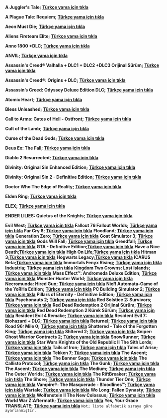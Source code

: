**A Juggler's Tale;** [**Türkçe yama için tıkla**](https://anotepad.com/notes/ky4ntxnd)

**A Plague Tale: Requiem;** [**Türkçe yama için tıkla**](https://sinnerclownceviri.com/threads/a-plague-tale-requiem-tuerkce-yama.2157/)

**Aeon Must Die;** [**Türkçe yama için tıkla**](https://anotepad.com/notes/fqsrra2k)

**Aliens Fireteam Elite;** [**Türkçe yama için tıkla**](https://anotepad.com/notes/ndqm7j52)

**Anno 1800 +DLC;** [**Türkçe yama için tıkla**](https://anotepad.com/notes/xrrse2wq)

**ANVIL;** [**Türkçe yama için tıkla**](https://anotepad.com/notes/7jtjmkbw)

**Assassin's Creed®️ Valhalla + DLC1 + DLC2 +DLC3 Orijinal Sürüm;** [**Türkçe yama için tıkla**](https://discord.com/channels/885595211806441482/885632196050812939/999026607232667769)

**Assassin's Creed®️: Origins + DLC;** [**Türkçe yama için tıkla**](https://discord.com/channels/885595211806441482/885632196050812939/999026607232667769)

**Assassin’s Creed: Odyssey Deluxe Edition DLC;** [**Türkçe yama için tıkla**](https://anotepad.com/notes/9y3akq6h)

**Atomic Heart;** [**Türkçe yama için tıkla**](https://discord.com/channels/885595211806441482/885632196050812939/999026607232667769)

**Bless Unleashed;** [**Türkçe yama için tıkla**](https://anotepad.com/notes/8qeqgdfk)

**Call to Arms: Gates of Hell - Ostfront;** [**Türkçe yama için tıkla**](https://anotepad.com/notes/s44my7wt)

**Cult of the Lamb;** [**Türkçe yama için tıkla**](https://discord.com/channels/885595211806441482/885632196050812939/999026607232667769)

**Curse of the Dead Gods;** [**Türkçe yama için tıkla**](https://anotepad.com/notes/mejy9jen)

**Deus Ex: The Fall;** [**Türkçe yama için tıkla**](https://sinnerclownceviri.com/threads/deus-ex-the-fall-tuerkce-yama-yayinlandi.699/)

**Diablo 2 Resurrected;** [**Türkçe yama için tıkla**](https://discord.com/channels/885595211806441482/885632196050812939/999026607232667769)

**Divinity: Original Sin Enhanced Edition;** [**Türkçe yama için tıkla**](https://anotepad.com/notes/6qeba8p3)

**Divinity: Original Sin 2 - Definitive Edition;** [**Türkçe yama için tıkla**](https://anotepad.com/notes/yngc4f8j)

**Doctor Who The Edge of Reality;** [**Türkçe yama için tıkla**](https://anotepad.com/notes/e6p7ejjp)

**Elden Ring;** [**Türkçe yama için tıkla**](https://discord.com/channels/885595211806441482/885632196050812939/999026607232667769)

**ELEX;** [**Türkçe yama için tıkla**](https://forum.donanimhaber.com/elex-translate-turkce-yama--151631346)

**ENDER LILIES: Quietus of the Knights;** [**Türkçe yama için tıkla**](https://forum.donanimhaber.com/ender-lilies-quietus-of-the-knights-translate-turkce-yama--151144000)

**Evil West;** [**Türkçe yama için tıkla**](https://discord.com/channels/885595211806441482/885632196050812939/999026607232667769)
**Fallout 76 Fallout Worlds;** [**Türkçe yama için tıkla**](https://discord.com/channels/885595211806441482/885632196050812939/999026607232667769)
**Far Cry 6;** [**Türkçe yama için tıkla**](https://sinnerclownceviri.com/konu/far-cry-6-dlcler-tuerkce-yama.2795/)
**Floodland;** [**Türkçe yama için tıkla**](https://sinnerclownceviri.com/threads/floodland-tuerkce-yama-swat.2272/)
**Generation Zero;** [**Türkçe yama için tıkla**](https://sinnerclownceviri.com/threads/generation-zero-tuerkce-yama-yayinlandi.2173/)
**Goat Simulator 3;** [**Türkçe yama için tıkla**](https://sinnerclownceviri.com/threads/goat-simulator-3-tuerkce-yama-swat.2267/)
**Gods Will Fall;** [**Türkçe yama için tıkla**](https://anotepad.com/notes/c496bije)
**Greedfall;** [**Türkçe yama için tıkla**](https://anotepad.com/notes/nydni7ct)
**GTA - Definitive Edition;**[**Türkçe yama için tıkla**](https://anotepad.com/notes/5c53cdfm)
**Have a Nice Death;**[**Türkçe yama için tıkla**](https://sinnerclownceviri.com/konu/have-a-nice-death-tuerkce-yama-swat.923/)
**High On Life;**[**Türkçe yama için tıkla**](https://discord.com/channels/885595211806441482/885632196050812939/999026607232667769)
**Hitman 3;**[**Türkçe yama için tıkla**](https://sinnerclownceviri.com/konu/hitman-3-v3-140-tuerkce-yama.2777/)
**Hogwarts Legacy;**[**Türkçe yama tıkla**](https://discord.com/channels/885595211806441482/885632196050812939/999026607232667769)
**ICARUS Beta;**[**Türkçe yama için tıkla**](https://anotepad.com/notes/5c53cdfm)
**Immortals Fenyx Rising;** [**Türkçe yama için tıkla**](https://discord.com/channels/885595211806441482/885632196050812939/999026607232667769)
**Industria;** [**Türkçe yama için tıkla**](https://anotepad.com/notes/6gid645x)
**Kingdom Two Crowns: Lost Islands;** [**Türkçe yama için tıkla**](https://sinnerclownceviri.com/threads/kingdom-two-crowns-norse-lands-tuerkce-yama-swat.1224/)
**Mass Effect™: Andromeda Deluxe Edition;** [**Türkçe yama için tıkla**](https://anotepad.com/notes/ms4xdt4w)
**Monster Hunter World;** [**Türkçe yama için tıkla**](https://anotepad.com/notes/pyb63jqy)
**Necromunda: Hired Gun;** [**Türkçe yama için tıkla**](https://anotepad.com/notes/b4j2g548)
**NieR Automata-Game of the YoRHa Edition;** [**Türkçe yama için tıkla**](https://forum.donanimhaber.com/nier-automata-game-of-the-yorha-edition-translate-turkce-yama--151442271)
**PC Building Simulator 2;** [**Türkçe yama için tıkla**](https://sinnerclownceviri.com/threads/pc-building-simulator-2-tuerkce-yama-swat.2141/)
**Pillars of Eternity - Definitive Edition;** [**Türkçe yama için tıkla**](https://discord.com/channels/885595211806441482/885632196050812939/999026607232667769)
**Psychonauts 2;** [**Türkçe yama için tıkla**](https://anotepad.com/notes/tcax8p6n)
**Red Solstice 2: Survivors;** [**Türkçe yama için tıkla**](https://anotepad.com/notes/wihtmrc4)
**Red Dead Redemption 2 Orijinal Sürüm;** [**Türkçe yama için tıkla**](https://discord.com/channels/885595211806441482/885632196050812939/999026607232667769)
**Red Dead Redemption 2 Kürek Sürüm;** [**Türkçe yama için tıkla**](https://anotepad.com/notes/pbkxm2h9)
**Resident Evil 4 Remake;**  [**Türkçe yama için tıkla**](https://forum.donanimhaber.com/resident-evil-4-remake-turkce-yama-sixth-sense-ceviri--155380714)
**Resident Evil 7: Biohazard  + DLC;**  [**Türkçe yama için tıkla**](https://anotepad.com/notes/nn8ayphi)
**Returnel;**  [**Türkçe yama için tıkla**](https://discord.com/channels/885595211806441482/885632196050812939/999026607232667769)
**Road 96: Mile 0;**  [**Türkçe yama için tıkla**](https://sinnerclownceviri.com/konu/road-96-mile-0-tuerkce-yama-swat.2896/)
**Shattered - Tale of the Forgotten King;**  [**Türkçe yama için tıkla**](https://dosya.co/y7v1uy36ihrn/Shattered_Tr.rar.html)
**Shltered 2;**  [**Türkçe yama için tıkla**](https://sinnerclownceviri.com/konu/sheltered-2-tuerkce-yama-swat.2800/)
**Sniper: Ghost Warrior Contracts 2;**  [**Türkçe yama için tıkla**](https://anotepad.com/notes/d7qygrk9)
**SnowRunner;**  [**Türkçe yama için tıkla**](https://sinnerclownceviri.com/threads/snowrunner-tuerkce-yama-swat.2140/)
**Star Wars Knights of the Old Republic II The Sith Lords;**  [**Türkçe yama için tıkla**](https://sinnerclownceviri.com/threads/star-wars-knights-of-the-old-republic-ii-the-sith-lords-tuerkce-yama-yayinlandi.2698/)
**Tails of Iron;**  [**Türkçe yama için tıkla**](https://anotepad.com/notes/p4pre3tq)
**Tales of Arise;**  [**Türkçe yama için tıkla**](https://anotepad.com/notes/jar7g5fc)
**Tekken 7;**  [**Türkçe yama için tıkla**](https://sinnerclownceviri.com/threads/tekken-7-hikaye-modu-tuerkce-yama-yayinlandi.2526/#post-46962)
**The Ascent;**  [**Türkçe yama için tıkla**](https://anotepad.com/notes/d7qygrk9)
**The Banner Saga;**  [**Türkçe yama için tıkla**](https://anotepad.com/notes/2fhmq97x)
**The Callisto Protocol;**  [**Türkçe yama için tıkla**](https://discord.com/channels/885595211806441482/885632196050812939/999026607232667769)
**The Gunk;**  [**Türkçe yama için tıkla**](https://anotepad.com/notes/95pbj6qb)
**The Ascent;**  [**Türkçe yama için tıkla**](https://anotepad.com/notes/d7qygrk9)
**The Medium;**  [**Türkçe yama için tıkla**](https://anotepad.com/notes/g63xjn6a)
**The Outer Worlds;**  [**Türkçe yama için tıkla**](https://sinnerclownceviri.com/konu/the-outer-worlds-tuerkce-yama-swat.2359/)
**The RiftBreaker;**  [**Türkçe yama için tıkla**](https://anotepad.com/notes/sgxbtwih)
**The Shore;**  [**Türkçe yama için tıkla**](https://anotepad.com/notes/t8wxfe3h)
**Thunder Tier One;**  [**Türkçe yama için tıkla**](https://anotepad.com/notes/hq5xb475)
**Vampire®️: The Masquerade - Bloodlines™️;**  [**Türkçe yama için tıkla**](http://www.mediafire.com/file/zi8uts45g0axmzu/VtM.Bloodlines.rar/file)
**Wartale;**  [**Türkçe yama için tıkla**](https://sinnerclownceviri.com/konu/wartales-tuerkce-yama-swat.1310/)
**Wo Long: Fallen Dynasty;**  [**Türkçe yama için tıkla**](https://sinnerclownceviri.com/threads/wo-long-fallen-dynasty-tuerkce-yama-swat.2701/)
**Wolfenstein II The New Colossus;**  [**Türkçe yama için tıkla**](https://pixeldrain.com/u/i4j8qnWW)
**World War Z:Aftermath;**  [**Türkçe yama için tıkla**](https://pixeldrain.com/u/i4j8qnWW)
**Yes, Your Grace TRANSLATE;**  [**Türkçe yama için tıkla**](https://anotepad.com/notes/hykdih5g)
`Not; liste alfabetik sıraya göre ayarlanmıştır.`
